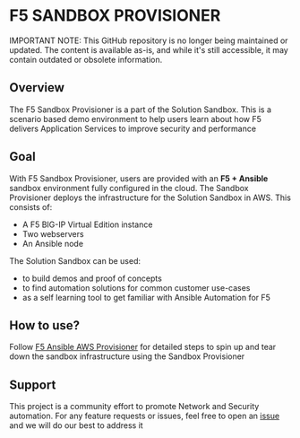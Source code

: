 # F5 SANDBOX PROVISIONER

IMPORTANT NOTE: This GitHub repository is no longer being maintained or updated. The content is available as-is, and while it's still accessible, it may contain outdated or obsolete information.

## Overview
The F5 Sandbox Provisioner is a part of the Solution Sandbox. This is a scenario based demo environment to help users learn about how F5 delivers Application Services to improve security and performance

## Goal
With F5 Sandbox Provisioner, users are provided with an **F5 + Ansible** sandbox environment fully configured in the cloud. The Sandbox Provisioner deploys the infrastructure for the Solution Sandbox  in AWS. This consists of:
- A F5 BIG-IP Virtual Edition instance
- Two webservers
- An Ansible node 

The Solution Sandbox can be used:
- to build demos and proof of concepts
- to find automation solutions for common customer use-cases
- as a self learning tool to get familiar with Ansible Automation for F5


## How to use?
Follow [F5 Ansible AWS Provisioner](https://github.com/f5devcentral/F5-Automation-Sandbox) for detailed steps to spin up and tear down the sandbox infrastructure using the Sandbox Provisioner

## Support
This project is a community effort to promote Network and Security automation. For any feature requests or issues, feel free to open an [issue](https://github.com/f5alliances/f5_provisioner/issues) and we will do our best to address it
